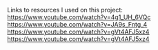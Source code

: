 Links to resources I used on this project:   
https://www.youtube.com/watch?v=4g1_UH_6VQc  
https://www.youtube.com/watch?v=JA9s_Fntg_4  
https://www.youtube.com/watch?v=gVt4AFJ5xz4  
https://www.youtube.com/watch?v=gVt4AFJ5xz4  
